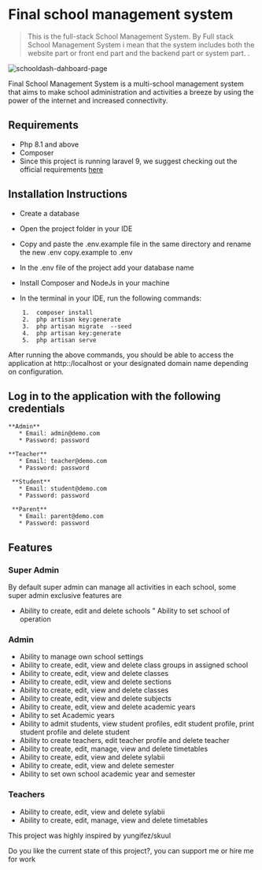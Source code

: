 # Final school management system

>This is the full-stack School Management System. By Full stack School Management System i mean that the system includes both the website part or front end part and the backend part or system part. .

![schooldash-dahboard-page](https://user-images.githubusercontent.com/63137056/178576517-412251e7-d272-469f-8a98-ec407b599c7a.png)




Final School Management System is a multi-school management system that aims to make school administration and activities a breeze by using the power of the internet and increased connectivity.

## Requirements
* Php 8.1 and above
* Composer 
* Since this project is running laravel 9, we suggest checking out the official requirements [here](https://laravel.com/docs/9.x/upgrade#updating-dependencies)

## Installation Instructions

- Create a database 
- Open the project folder in your IDE
- Copy and paste the .env.example file in the same directory and rename the new .env copy.example to .env 
- In the .env file of the project add your database name
- Install Composer and NodeJs in your machine

- In the terminal in your IDE, run the following commands:

```
    1.  composer install
    2. 	php artisan key:generate
    3. 	php artisan migrate  --seed
    4.  php artisan key:generate
    5.	php artisan serve
```
After running the above commands, you should be able to access the application at http::/localhost or your designated domain name depending on configuration.

## Log in to the application with the following credentials

    **Admin**
       * Email: admin@demo.com
       * Password: password
       
    **Teacher**
       * Email: teacher@demo.com
       * Password: password
       
     **Student**
       * Email: student@demo.com
       * Password: password
       
     **Parent**
       * Email: parent@demo.com
       * Password: password


## Features
### Super Admin
By default super admin can manage all activities in each school, some super admin exclusive features are
* Ability to create, edit and delete schools
" Ability to set school of operation

### Admin
* Ability to manage own school settings
* Ability to create, edit, view and delete class groups in assigned school
* Ability to create, edit, view and delete classes 
* Ability to create, edit, view and delete sections
* Ability to create, edit, view and delete classes
* Ability to create, edit, view and delete subjects
* Ability to create, edit, view and delete academic years
* Ability to set Academic years
* Ability to admit students, view student profiles, edit student profile, print student profile and delete student
* Ability to create teachers, edit teacher profile and delete teacher
* Ability to create, edit, manage, view and delete timetables
* Ability to create, edit, view and delete sylabii
* Ability to create, edit, view and delete semester
* Ability to set own school academic year and semester

### Teachers
* Ability to create, edit, view and delete sylabii
* Ability to create, edit, manage, view and delete timetables

This project was highly inspired by yungifez/skuul

Do you like the current state of this project?, you can support me or hire me for work
